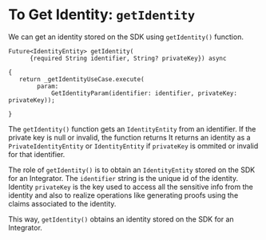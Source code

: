 # To Get Identity: `getIdentity`
 
We can get an identity stored on the SDK using `getIdentity()` function. 
 
```
Future<IdentityEntity> getIdentity(
      {required String identifier, String? privateKey}) async
 
{
   return _getIdentityUseCase.execute(
        param:
            GetIdentityParam(identifier: identifier, privateKey: privateKey));
 
}
```
The `getIdentity()` function gets an `IdentityEntity` from an identifier. If the private key is null or invalid, the function returns It returns an identity as a `PrivateIdentityEntity` or `IdentityEntity` if `privateKey` is ommited or invalid for that identifier.
 
 
The role of `getIdentity()` is to obtain an `IdentityEntity` stored on the SDK for an Integrator. The `identifier` string is the unique id of the identity. Identity `privateKey` is the key used to access all the sensitive info from the identity and also to realize operations like generating proofs using the claims associated to the identity.
 
This way, `getIdentity()` obtains an identity stored on the SDK for an Integrator.
